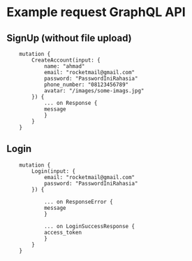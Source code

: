# Example request GraphQL API   

## SignUp (without file upload)
    
        mutation {
            CreateAccount(input: {
                name: "ahmad"
                email: "rocketmail@gmail.com"
                password: "PasswordIniRahasia"
                phone_number: "08123456789"
                avatar: "/images/some-imags.jpg"
            }) {
                ... on Response {
                message
                }
            }
        }

## Login

        mutation {
            Login(input: {
                email: "rocketmail@gmail.com"
                password: "PasswordIniRahasia"
            }) {
                
                ... on ResponseError {
                message
                }
                
                ... on LoginSuccessResponse {
                access_token
                }
            }
        }